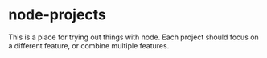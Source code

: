 # node-projects

This is a place for trying out things with node.  Each project should focus on a different feature, or combine multiple features.
